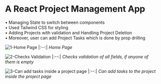 ﻿# A React Project Management App
•	Managing State to switch between components\
•	Used Tailwind CSS for styling\
•	Adding Projects with validation and Handling Project Deletion\
•	Moreover, user can add Project Tasks which is done by prop drilling

![1-Home Page](https://github.com/JAYitis/Project-Management-App/assets/76193106/0b470b98-acfa-42e3-800c-eacdb1783c77)
|:--:| 
*Home Page*

![2-Checks Validation](https://github.com/JAYitis/Project-Management-App/assets/76193106/452cd3f0-bd68-4472-8c39-4b656a30795a)
|:--:| 
*Checks validation of all fields, if anyone of them is empty*

![3-Can add tasks inside a project page](https://github.com/JAYitis/Project-Management-App/assets/76193106/37c18d78-973d-4a1f-97da-e6ac7072dffb)
|:--:| 
*Can add tasks to the project inside the project page*
